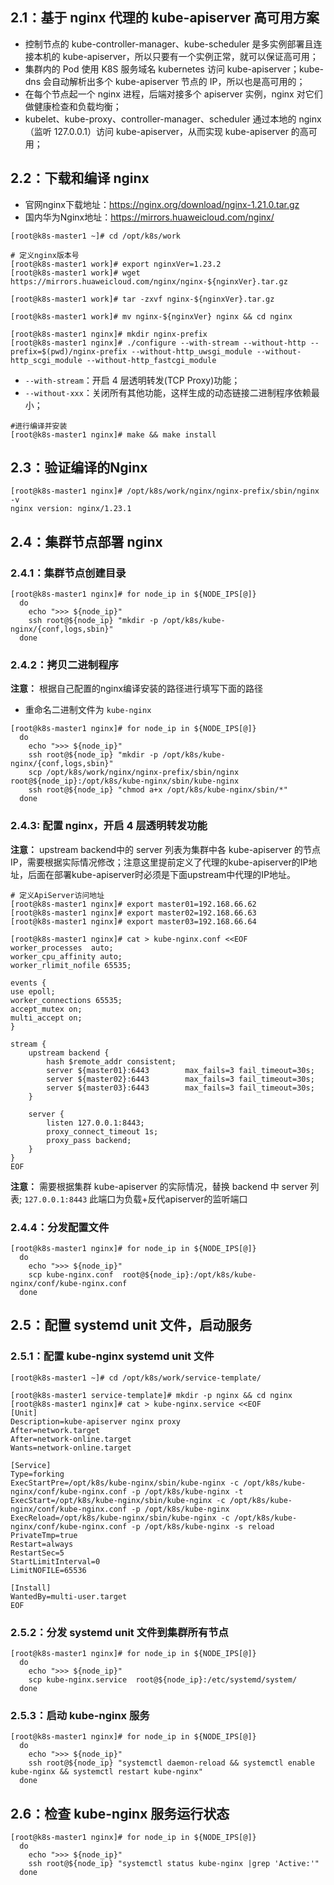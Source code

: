 ## 2.1：基于 nginx 代理的 kube-apiserver 高可用方案
-	控制节点的 kube-controller-manager、kube-scheduler 是多实例部署且连接本机的 kube-apiserver，所以只要有一个实例正常，就可以保证高可用；
-	集群内的 Pod 使用 K8S 服务域名 kubernetes 访问 kube-apiserver；kube-dns 会自动解析出多个 kube-apiserver 节点的 IP，所以也是高可用的；
-	在每个节点起一个 nginx 进程，后端对接多个 apiserver 实例，nginx 对它们做健康检查和负载均衡；
-	kubelet、kube-proxy、controller-manager、scheduler 通过本地的 nginx（监听 127.0.0.1）访问 kube-apiserver，从而实现 kube-apiserver 的高可用；
## 2.2：下载和编译 nginx
-	官网nginx下载地址：https://nginx.org/download/nginx-1.21.0.tar.gz
-	国内华为Nginx地址：https://mirrors.huaweicloud.com/nginx/

```shell
[root@k8s-master1 ~]# cd /opt/k8s/work

# 定义nginx版本号
[root@k8s-master1 work]# export nginxVer=1.23.2
[root@k8s-master1 work]# wget https://mirrors.huaweicloud.com/nginx/nginx-${nginxVer}.tar.gz

[root@k8s-master1 work]# tar -zxvf nginx-${nginxVer}.tar.gz

[root@k8s-master1 work]# mv nginx-${nginxVer} nginx && cd nginx

[root@k8s-master1 nginx]# mkdir nginx-prefix
[root@k8s-master1 nginx]# ./configure --with-stream --without-http --prefix=$(pwd)/nginx-prefix --without-http_uwsgi_module --without-http_scgi_module --without-http_fastcgi_module
```
-	`--with-stream`：开启 4 层透明转发(TCP Proxy)功能；
-	`--without-xxx`：关闭所有其他功能，这样生成的动态链接二进制程序依赖最小；

```shell
#进行编译并安装
[root@k8s-master1 nginx]# make && make install
```

## 2.3：验证编译的Nginx
```shell
[root@k8s-master1 nginx]# /opt/k8s/work/nginx/nginx-prefix/sbin/nginx -v
nginx version: nginx/1.23.1

```

## 2.4：集群节点部署 nginx
### 2.4.1：集群节点创建目录
```shell
[root@k8s-master1 nginx]# for node_ip in ${NODE_IPS[@]}
  do
    echo ">>> ${node_ip}"
    ssh root@${node_ip} "mkdir -p /opt/k8s/kube-nginx/{conf,logs,sbin}"
  done
```
### 2.4.2：拷贝二进制程序
**注意：** 根据自己配置的nginx编译安装的路径进行填写下面的路径
- 重命名二进制文件为 `kube-nginx`
```shell
[root@k8s-master1 nginx]# for node_ip in ${NODE_IPS[@]}
  do
    echo ">>> ${node_ip}"
    ssh root@${node_ip} "mkdir -p /opt/k8s/kube-nginx/{conf,logs,sbin}"
    scp /opt/k8s/work/nginx/nginx-prefix/sbin/nginx  root@${node_ip}:/opt/k8s/kube-nginx/sbin/kube-nginx
    ssh root@${node_ip} "chmod a+x /opt/k8s/kube-nginx/sbin/*"
  done
```

### 2.4.3: 配置 nginx，开启 4 层透明转发功能
**注意：** upstream backend中的 server 列表为集群中各 kube-apiserver 的节点 IP，需要根据实际情况修改；注意这里提前定义了代理的kube-apiserver的IP地址，后面在部署kube-apiserver时必须是下面upstream中代理的IP地址。

```shell
# 定义ApiServer访问地址
[root@k8s-master1 nginx]# export master01=192.168.66.62
[root@k8s-master1 nginx]# export master02=192.168.66.63
[root@k8s-master1 nginx]# export master03=192.168.66.64

[root@k8s-master1 nginx]# cat > kube-nginx.conf <<EOF
worker_processes  auto;
worker_cpu_affinity auto;
worker_rlimit_nofile 65535;

events {
use epoll;
worker_connections 65535;
accept_mutex on;
multi_accept on;
}

stream {
    upstream backend {
        hash $remote_addr consistent;
        server ${master01}:6443        max_fails=3 fail_timeout=30s;
        server ${master02}:6443        max_fails=3 fail_timeout=30s;
        server ${master03}:6443        max_fails=3 fail_timeout=30s;
    }

    server {
        listen 127.0.0.1:8443;
        proxy_connect_timeout 1s;
        proxy_pass backend;
    }
}
EOF
```

**注意：** 需要根据集群 kube-apiserver 的实际情况，替换 backend 中 server 列表; `127.0.0.1:8443` 此端口为负载+反代apiserver的监听端口

### 2.4.4：分发配置文件
```shell
[root@k8s-master1 nginx]# for node_ip in ${NODE_IPS[@]}
  do
    echo ">>> ${node_ip}"
    scp kube-nginx.conf  root@${node_ip}:/opt/k8s/kube-nginx/conf/kube-nginx.conf
  done
```

## 2.5：配置 systemd unit 文件，启动服务
### 2.5.1：配置 kube-nginx systemd unit 文件
```shell
[root@k8s-master1 ~]# cd /opt/k8s/work/service-template/

[root@k8s-master1 service-template]# mkdir -p nginx && cd nginx
[root@k8s-master1 nginx]# cat > kube-nginx.service <<EOF
[Unit]
Description=kube-apiserver nginx proxy
After=network.target
After=network-online.target
Wants=network-online.target

[Service]
Type=forking
ExecStartPre=/opt/k8s/kube-nginx/sbin/kube-nginx -c /opt/k8s/kube-nginx/conf/kube-nginx.conf -p /opt/k8s/kube-nginx -t
ExecStart=/opt/k8s/kube-nginx/sbin/kube-nginx -c /opt/k8s/kube-nginx/conf/kube-nginx.conf -p /opt/k8s/kube-nginx
ExecReload=/opt/k8s/kube-nginx/sbin/kube-nginx -c /opt/k8s/kube-nginx/conf/kube-nginx.conf -p /opt/k8s/kube-nginx -s reload
PrivateTmp=true
Restart=always
RestartSec=5
StartLimitInterval=0
LimitNOFILE=65536

[Install]
WantedBy=multi-user.target
EOF
```

### 2.5.2：分发 systemd unit 文件到集群所有节点
```shell
[root@k8s-master1 nginx]# for node_ip in ${NODE_IPS[@]}
  do
    echo ">>> ${node_ip}"
    scp kube-nginx.service  root@${node_ip}:/etc/systemd/system/
  done

```
### 2.5.3：启动 kube-nginx 服务
```shell
[root@k8s-master1 nginx]# for node_ip in ${NODE_IPS[@]}
  do
    echo ">>> ${node_ip}"
    ssh root@${node_ip} "systemctl daemon-reload && systemctl enable kube-nginx && systemctl restart kube-nginx"
  done
```

## 2.6：检查 kube-nginx 服务运行状态
```shell
[root@k8s-master1 nginx]# for node_ip in ${NODE_IPS[@]}
  do
    echo ">>> ${node_ip}"
    ssh root@${node_ip} "systemctl status kube-nginx |grep 'Active:'"
  done
```
